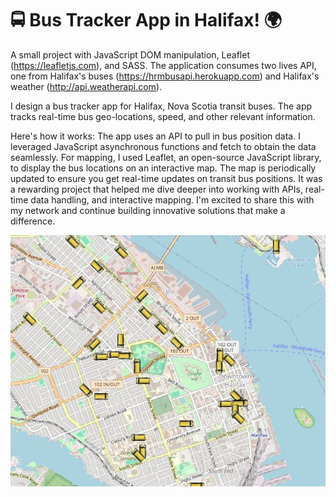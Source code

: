 # 🚍 Bus Tracker App in Halifax! 🌍

A small project with JavaScript DOM manipulation, Leaflet (https://leafletjs.com), and SASS.
The application consumes two lives API, one from Halifax's buses (https://hrmbusapi.herokuapp.com) and Halifax's weather (http://api.weatherapi.com). 

I design a bus tracker app for Halifax, Nova Scotia transit buses. The app tracks real-time bus geo-locations, speed, and other relevant information.

Here's how it works:
The app uses an API to pull in bus position data.
I leveraged JavaScript asynchronous functions and fetch to obtain the data seamlessly.
For mapping, I used Leaflet, an open-source JavaScript library, to display the bus locations on an interactive map.
The map is periodically updated to ensure you get real-time updates on transit bus positions.
It was a rewarding project that helped me dive deeper into working with APIs, real-time data handling, and interactive mapping. I'm excited to share this with my network and continue building innovative solutions that make a difference.


![Screenshot](/1737675725161.jfif?raw=true "Optional Title")
